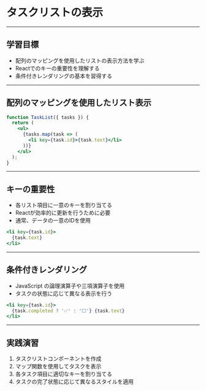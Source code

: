 # タスクリストの表示

---

## 学習目標
- 配列のマッピングを使用したリストの表示方法を学ぶ
- Reactでのキーの重要性を理解する
- 条件付きレンダリングの基本を習得する

---

## 配列のマッピングを使用したリスト表示
```jsx
function TaskList({ tasks }) {
  return (
    <ul>
      {tasks.map(task => (
        <li key={task.id}>{task.text}</li>
      ))}
    </ul>
  );
}
```

---

## キーの重要性
- 各リスト項目に一意のキーを割り当てる
- Reactが効率的に更新を行うために必要
- 通常、データの一意のIDを使用

```jsx
<li key={task.id}>
  {task.text}
</li>
```

---

## 条件付きレンダリング
- JavaScript の論理演算子や三項演算子を使用
- タスクの状態に応じて異なる表示を行う

```jsx
<li key={task.id}>
  {task.completed ? '✅' : '⬜️'} {task.text}
</li>
```

---

## 実践演習
1. タスクリストコンポーネントを作成
2. マップ関数を使用してタスクを表示
3. 各タスク項目に適切なキーを割り当てる
4. タスクの完了状態に応じて異なるスタイルを適用
